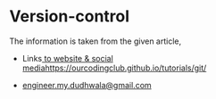 # Version-control
The information is taken from the given article,

- Links[ to website & social media](https://ourcodingclub.github.io/tutorials/git/)https://ourcodingclub.github.io/tutorials/git/

- engineer.my.dudhwala@gmail.com
